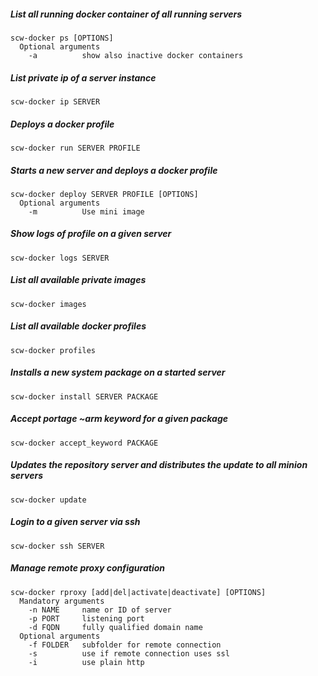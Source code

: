 ##### List all running docker container of all running servers
```
scw-docker ps [OPTIONS]
  Optional arguments
    -a          show also inactive docker containers
```

##### List private ip of a server instance
```
scw-docker ip SERVER
```

##### Deploys a docker profile
```
scw-docker run SERVER PROFILE
```

##### Starts a new server and deploys a docker profile
```
scw-docker deploy SERVER PROFILE [OPTIONS]
  Optional arguments
    -m          Use mini image
```

##### Show logs of profile on a given server
```
scw-docker logs SERVER
```

##### List all available private images
```
scw-docker images
```

##### List all available docker profiles
```
scw-docker profiles
```

##### Installs a new system package on a started server
```
scw-docker install SERVER PACKAGE
```

##### Accept portage ~arm keyword for a given package
```
scw-docker accept_keyword PACKAGE
```

##### Updates the repository server and distributes the update to all minion servers
```
scw-docker update
```

##### Login to a given server via ssh
```
scw-docker ssh SERVER
```

##### Manage remote proxy configuration
```
scw-docker rproxy [add|del|activate|deactivate] [OPTIONS]
  Mandatory arguments
    -n NAME     name or ID of server
    -p PORT     listening port
    -d FQDN     fully qualified domain name
  Optional arguments
    -f FOLDER   subfolder for remote connection
    -s          use if remote connection uses ssl
    -i          use plain http
```
